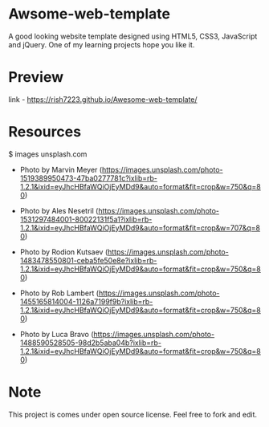 # Awsome-web-template
A good looking website template designed using HTML5, CSS3, JavaScript and jQuery. One of my learning projects hope you like it.

# Preview
link - https://rish7223.github.io/Awesome-web-template/

# Resources
$ images
 unsplash.com
- Photo by Marvin Meyer (https://images.unsplash.com/photo-1519389950473-47ba0277781c?ixlib=rb-1.2.1&ixid=eyJhcHBfaWQiOjEyMDd9&auto=format&fit=crop&w=750&q=80)

- Photo by Ales Nesetril (https://images.unsplash.com/photo-1531297484001-80022131f5a1?ixlib=rb-1.2.1&ixid=eyJhcHBfaWQiOjEyMDd9&auto=format&fit=crop&w=707&q=80)

- Photo by Rodion Kutsaev (https://images.unsplash.com/photo-1483478550801-ceba5fe50e8e?ixlib=rb-1.2.1&ixid=eyJhcHBfaWQiOjEyMDd9&auto=format&fit=crop&w=750&q=80)

- Photo by Rob Lambert (https://images.unsplash.com/photo-1455165814004-1126a7199f9b?ixlib=rb-1.2.1&ixid=eyJhcHBfaWQiOjEyMDd9&auto=format&fit=crop&w=750&q=80)

- Photo by Luca Bravo (https://images.unsplash.com/photo-1488590528505-98d2b5aba04b?ixlib=rb-1.2.1&ixid=eyJhcHBfaWQiOjEyMDd9&auto=format&fit=crop&w=750&q=80)

# Note

This project is comes under open source license. Feel free to fork and edit. 
